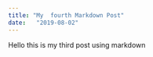 ```yaml
---
title: "My  fourth Markdown Post"
date:   "2019-08-02"
---
```


Hello this is my third post using markdown